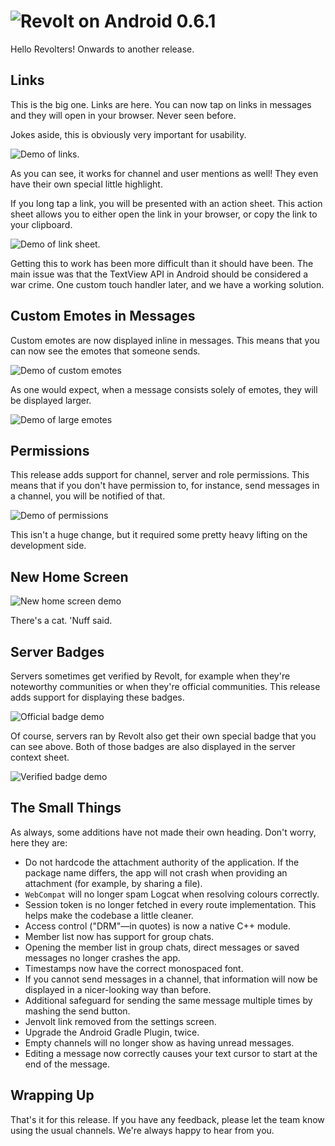 # ![Revolt on Android 0.6.1](/_android_assets/changelogs/assets/6001/header.png)

Hello Revolters! Onwards to another release.

## Links

This is the big one. Links are here.
You can now tap on links in messages and they will open in your browser.
Never seen before.

Jokes aside, this is obviously very important for usability.

![Demo of links.](https://autumn.revolt.chat/attachments/9i6x3L48Z4xzbZwUg9q-Z2NqBdk1UupMsr-3Vi7XaP)

As you can see, it works for channel and user mentions as well! They even have their own special
little highlight.

If you long tap a link, you will be presented with an action sheet. This action sheet allows you to
either open the link in your browser, or copy the link to your clipboard.

![Demo of link sheet.](https://autumn.revolt.chat/attachments/j2pMxFeShhfWgoFP8IcAUieR2ShpUbIQEkVirM3YYM/image.png)

Getting this to work has been more difficult than it should have been. The main issue was that
the TextView API in Android should be considered a war crime. One custom touch handler later, and
we have a working solution.

## Custom Emotes in Messages

Custom emotes are now displayed inline in messages. This means that you can now see the emotes
that someone sends.

![Demo of custom emotes](https://autumn.revolt.chat/attachments/d5W4rAGsDOzJPKVWfcz5-icxzK0rOfBYN0SevVfPCp/image.png)

As one would expect, when a message consists solely of emotes, they will be displayed larger.

![Demo of large emotes](https://autumn.revolt.chat/attachments/k4iw9OtAVQz5CpkuOVY_R6CpIqHgexqfiHj6NfrkJl/image.png)

## Permissions

This release adds support for channel, server and role permissions. This means that if you don't
have permission to, for instance,
send messages in a channel, you will be notified of that.

![Demo of permissions](https://autumn.revolt.chat/attachments/F5jE_Um6I_4qLFwKljKpjvvAztiq7_56dsF9sFBG4T/image.png)

This isn't a huge change, but it required some pretty heavy lifting on the development side.

## New Home Screen

![New home screen demo](https://autumn.revolt.chat/attachments/54AVadXT9dZUTmvjB6u3D_B1GsWFEy_EsplCjsvupL/image.png)

There's a cat. 'Nuff said.

## Server Badges

Servers sometimes get verified by Revolt, for example when they're noteworthy communities or when
they're official communities. This release adds support for displaying these badges.

![Official badge demo](https://autumn.revolt.chat/attachments/aK6uaug9pevx2WEdxeLuo-D8TVMGwb6RikfOAKDYyf/image.png)

Of course, servers ran by Revolt also get their own special badge that you can see above. Both of
those badges are also
displayed in the server context sheet.

![Verified badge demo](https://autumn.revolt.chat/attachments/EaeTmWUTzkW5b13toaShu4pA2YoXkQ2HcAJF2gVSCC/image.png)

## The Small Things

As always, some additions have not made their own heading. Don't worry, here they are:

- Do not hardcode the attachment authority of the application. If the package name differs, the app
  will not crash when providing an attachment (for example, by sharing a file).
- `WebCompat` will no longer spam Logcat when resolving colours correctly.
- Session token is no longer fetched in every route implementation. This helps make the codebase a
  little cleaner.
- Access control ("DRM"—in quotes) is now a native C++ module.
- Member list now has support for group chats.
- Opening the member list in group chats, direct messages or saved messages no longer crashes the
  app.
- Timestamps now have the correct monospaced font.
- If you cannot send messages in a channel, that information will now be displayed in a
  nicer-looking way than before.
- Additional safeguard for sending the same message multiple times by mashing the send button.
- Jenvolt link removed from the settings screen.
- Upgrade the Android Gradle Plugin, twice.
- Empty channels will no longer show as having unread messages.
- Editing a message now correctly causes your text cursor to start at the end of the message.

## Wrapping Up

That's it for this release. If you have any feedback, please let the team know using the usual
channels. We're always happy to hear from you.